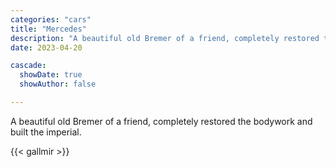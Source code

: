 ```yaml
---
categories: "cars"
title: "Mercedes"
description: "A beautiful old Bremer of a friend, completely restored the bodywork and built the imperial."
date: 2023-04-20

cascade:
  showDate: true
  showAuthor: false

---
```


A beautiful old Bremer of a friend, completely restored the bodywork and built the imperial.

{{< gallmir >}}
